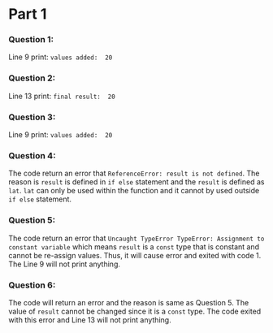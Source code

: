 # Part 1

### Question 1:
Line 9 print: `values added:  20`

### Question 2:
Line 13 print: `final result:  20`

### Question 3:
Line 9 print: `values added:  20`

### Question 4:
The code return an error that `ReferenceError: result is not defined`. The reason is `result` is defined in `if else` statement and the `result` is defined as `lat`. `lat` can only be used within the function and it cannot by used outside `if else` statement.

### Question 5:
The code return an error that `Uncaught TypeError TypeError: Assignment to constant variable` which means `result` is a `const` type that is constant and cannot be re-assign values. Thus, it will cause error and exited with code 1. The Line 9 will not print anything.

### Question 6:
The code will return an error and the reason is same as Question 5. The value of `result` cannot be changed since it is a `const` type. The code exited with this error and Line 13 will not print anything.